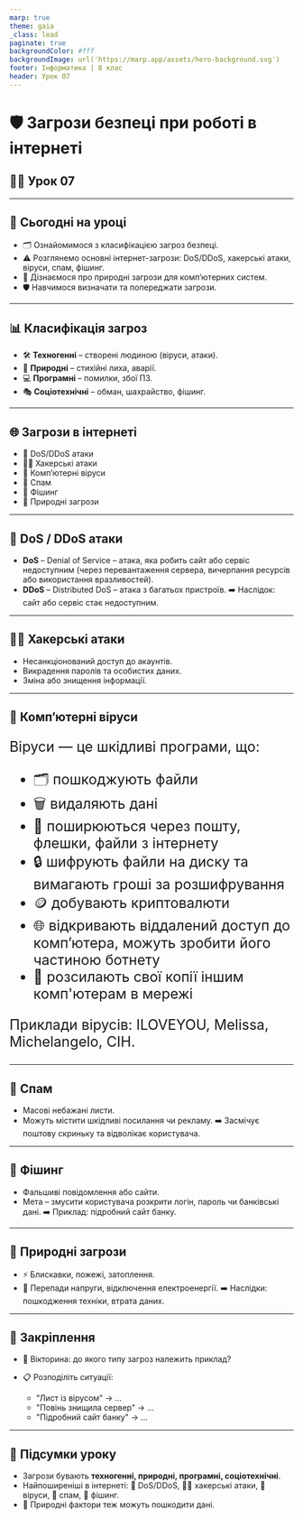 ```yaml
---
marp: true
theme: gaia
_class: lead
paginate: true
backgroundColor: #fff
backgroundImage: url('https://marp.app/assets/hero-background.svg')
footer: Інформатика | 8 клас
header: Урок 07
---
```


<style>

.grid-container {
  display: grid;
  grid-template-columns: 50% 50%;
  align-items: start;
}
.text-left {
  text-align: left;
  padding: 5px;
}
.image-center {
  max-width: 100%; /* Ensures the image scales within its space */
  height: auto;
  text-align: center;
  display: flex;
  align-items: center;
  justify-content: center;
}

.text-large {
  font-size: 40px;
}

.text-medium {
  font-size: 30px;
}

.text-medium-small {
  font-size: 25px;
}

.text-small {
  font-size: 18px;
}

.text-tiny {
  font-size: 14px;
}

.card {
  border: 2px solid #333;
  border-radius: 12px;
  padding: 15px;
}

</style>

# 🛡️ Загрози безпеці при роботі в інтернеті

## 🏫🌐 Урок **07**

---

## 📘 Сьогодні на уроці

* 🗂️ Ознайомимося з класифікацією загроз безпеці.
* ⚠️ Розглянемо основні інтернет-загрози: DoS/DDoS, хакерські атаки, віруси, спам, фішинг.
* 🌋 Дізнаємося про природні загрози для комп’ютерних систем.
* 🛡️ Навчимося визначати та попереджати загрози.

---

## 📊 Класифікація загроз

* 🛠️ **Техногенні** – створені людиною (віруси, атаки).
* 🌋 **Природні** – стихійні лиха, аварії.
* 💻 **Програмні** – помилки, збої ПЗ.
* 🎭 **Соціотехнічні** – обман, шахрайство, фішинг.

---

## 🌐 Загрози в інтернеті

* 🚨 DoS/DDoS атаки
* 🕵️‍♂️ Хакерські атаки
* 🦠 Комп’ютерні віруси
* 📩 Спам
* 🎣 Фішинг
* 🌋 Природні загрози

---

## 🚨 DoS / DDoS атаки

* **DoS** – Denial of Service – атака, яка робить сайт або сервіс недоступним (через перевантаження сервера, вичерпання ресурсів або використання вразливостей).
* **DDoS** – Distributed DoS – атака з багатьох пристроїв.
  ➡️ Наслідок: сайт або сервіс стає недоступним.

---

## 🕵️‍♂️ Хакерські атаки

* Несанкціонований доступ до акаунтів.
* Викрадення паролів та особистих даних.
* Зміна або знищення інформації.

---

## 🦠 Комп’ютерні віруси

<section class="text-medium-small">

Віруси — це шкідливі програми, що:

* 🗂️ пошкоджують файли
* 🗑️ видаляють дані
* 📧 поширюються через пошту, флешки, файли з інтернету
* 🔒 шифрують файли на диску та вимагають гроші за розшифрування
* 🪙 добувають криптовалюти
* 🌐 відкривають віддалений доступ до комп’ютера, можуть зробити його частиною ботнету
* 🔁 розсилають свої копії іншим комп'ютерам в мережі

Приклади вірусів: ILOVEYOU, Melissa, Michelangelo, CIH.

</section>

---

## 📩 Спам

* Масові небажані листи.
* Можуть містити шкідливі посилання чи рекламу.
  ➡️ Засмічує поштову скриньку та відволікає користувача.

---

## 🎣 Фішинг

* Фальшиві повідомлення або сайти.
* Мета – змусити користувача розкрити логін, пароль чи банківські дані.
  ➡️ Приклад: підробний сайт банку.

---

## 🌋 Природні загрози

* ⚡ Блискавки, пожежі, затоплення.
* 🔌 Перепади напруги, відключення електроенергії.
  ➡️ Наслідки: пошкодження техніки, втрата даних.

---

## 📝 Закріплення

* 🧩 Вікторина: до якого типу загроз належить приклад?
* 📋 Розподіліть ситуації:

  * "Лист із вірусом" → ...
  * "Повінь знищила сервер" → ...
  * "Підробний сайт банку" → ...

---

## 📌 Підсумки уроку

* Загрози бувають **техногенні, природні, програмні, соціотехнічні**.
* Найпоширеніші в інтернеті: 🚨 DoS/DDoS, 🕵️‍♂️ хакерські атаки, 🦠 віруси, 📩 спам, 🎣 фішинг.
* 🌋 Природні фактори теж можуть пошкодити дані.
